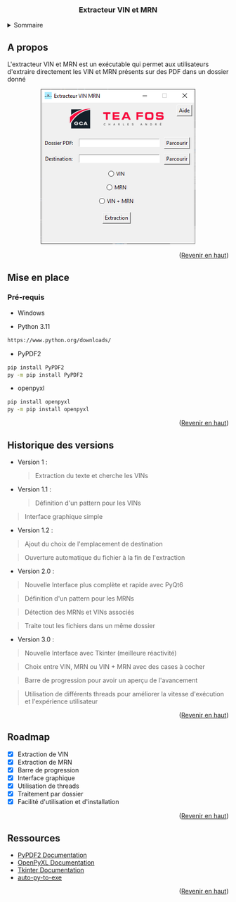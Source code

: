 <!-- LOGO PROJET -->
<div align="center">
  <h3 align="center">Extracteur VIN et MRN</h3>
</div>

<!-- SOMMAIRE -->
<details>
  <summary>Sommaire</summary>
  <ol>
    <li>
      <a href="#a-propos">A propos</a>
    </li>
    <li>
      <a href="#mise-en-place">Mise en place</a>
      <ul>
        <li><a href="#prerequis">Pré-requis</a></li>
        <li><a href="#installation">Installation</a></li>
      </ul>
    </li>
    <li><a href="#utilisation">Utilisation</a></li>
    <li><a href="#roadmap">Roadmap</a></li>
    <lia><a href="#versionhistory">Historique des versions</a></li>
    <li><a href="#ressources">Ressources utilisés</a></li>
  </ol>
</details>

<!-- A propos -->
## A propos


L'extracteur VIN et MRN est un exécutable qui permet aux utilisateurs d'extraire directement les VIN et MRN présents sur des PDF dans un dossier donné

<p align="center">
  <img src="https://github.com/clementfornes13/Extracteur-VIN-MRN/blob/main/images/Screenshot%20Interface.png" alt="Screenshot" />
</p>

<p align="right">(<a href="#readme-top">Revenir en haut</a>)</p>


<!-- Mise en place -->
## Mise en place

### Pré-requis

  * Windows

  * Python 3.11
  ```sh
  https://www.python.org/downloads/
  ```
  
  * PyPDF2
  ```sh
  pip install PyPDF2
  py -m pip install PyPDF2
  ```

  * openpyxl
  ```sh
  pip install openpyxl
  py -m pip install openpyxl
  ```

<p align="right">(<a href="#readme-top">Revenir en haut</a>)</p>

<!-- Historique des versions -->
## Historique des versions

  - Version 1 : 

	 > Extraction du texte et cherche les VINs

  - Version 1.1 :

	 > Définition d'un pattern pour les VINs
   > Interface graphique simple

  - Version 1.2 :

   > Ajout du choix de l'emplacement de destination

   > Ouverture automatique du fichier à la fin de l'extraction

  - Version 2.0 :

   > Nouvelle Interface plus complète et rapide avec PyQt6
  
   > Définition d'un pattern pour les MRNs

   > Détection des MRNs et VINs associés
 
   > Traite tout les fichiers dans un même dossier

  - Version 3.0 :

   > Nouvelle Interface avec Tkinter (meilleure réactivité)

   > Choix entre VIN, MRN ou VIN + MRN avec des cases à cocher

   > Barre de progression pour avoir un aperçu de l'avancement

   > Utilisation de différents threads pour améliorer la vitesse d'exécution et l'expérience utilisateur

<p align="right">(<a href="#readme-top">Revenir en haut</a>)</p>

<!-- ROADMAP -->
## Roadmap

  - [x] Extraction de VIN 
  - [x] Extraction de MRN
  - [x] Barre de progression
  - [x] Interface graphique
  - [x] Utilisation de threads
  - [x] Traitement par dossier
  - [x] Facilité d'utilisation et d'installation

<p align="right">(<a href="#readme-top">Revenir en haut</a>)</p>

<!-- Ressources utilisées -->
## Ressources

  * [PyPDF2 Documentation](https://pypdf2.readthedocs.io/en/3.0.0/)
  * [OpenPyXL Documentation](https://openpyxl.readthedocs.io/en/stable/)
  * [Tkinter Documentation](https://docs.python.org/fr/3/library/tkinter.html)
  * [auto-py-to-exe](https://pypi.org/project/auto-py-to-exe/)

<p align="right">(<a href="#readme-top">Revenir en haut</a>)</p>
